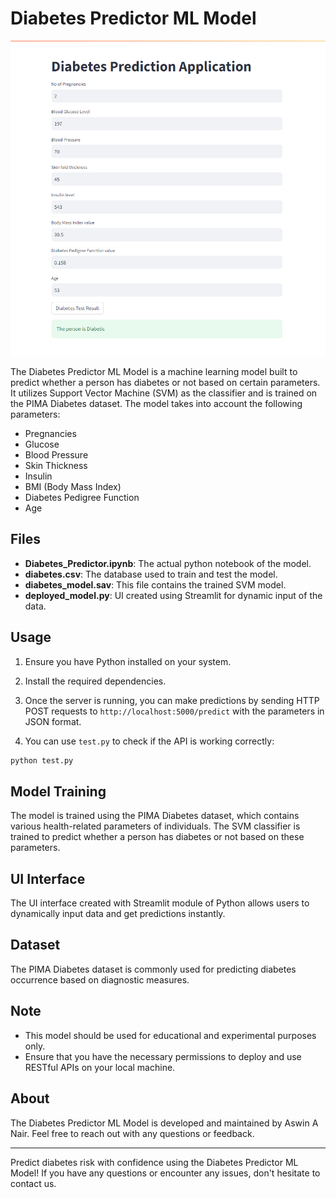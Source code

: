 # Diabetes Predictor ML Model
![Diabetes Predictor Preview](preview.png)

The Diabetes Predictor ML Model is a machine learning model built to predict whether a person has diabetes or not based on certain parameters. It utilizes Support Vector Machine (SVM) as the classifier and is trained on the PIMA Diabetes dataset. The model takes into account the following parameters:

- Pregnancies
- Glucose
- Blood Pressure
- Skin Thickness
- Insulin
- BMI (Body Mass Index)
- Diabetes Pedigree Function
- Age

## Files

- **Diabetes_Predictor.ipynb**: The actual python notebook of the model.
- **diabetes.csv**: The database used to train and test the model.
- **diabetes_model.sav**: This file contains the trained SVM model.
- **deployed_model.py**: UI created using Streamlit for dynamic input of the data.

## Usage

1. Ensure you have Python installed on your system.
2. Install the required dependencies.
3. Once the server is running, you can make predictions by sending HTTP POST requests to `http://localhost:5000/predict` with the parameters in JSON format.

4. You can use `test.py` to check if the API is working correctly:

```bash
python test.py
```

## Model Training

The model is trained using the PIMA Diabetes dataset, which contains various health-related parameters of individuals. The SVM classifier is trained to predict whether a person has diabetes or not based on these parameters.

## UI Interface

The UI interface created with Streamlit module of Python allows users to dynamically input data and get predictions instantly.

## Dataset

The PIMA Diabetes dataset is commonly used for predicting diabetes occurrence based on diagnostic measures.

## Note

- This model should be used for educational and experimental purposes only.
- Ensure that you have the necessary permissions to deploy and use RESTful APIs on your local machine.

## About

The Diabetes Predictor ML Model is developed and maintained by Aswin A Nair. Feel free to reach out with any questions or feedback.

---

Predict diabetes risk with confidence using the Diabetes Predictor ML Model! If you have any questions or encounter any issues, don't hesitate to contact us.
